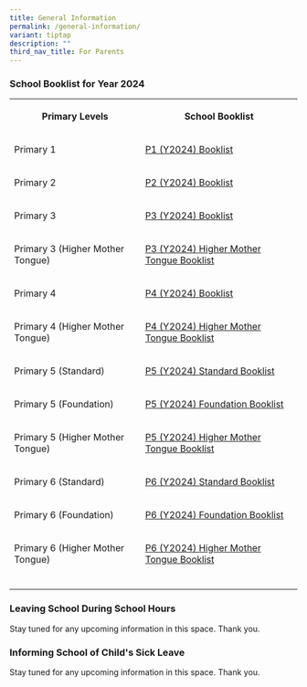 ```yaml
---
title: General Information
permalink: /general-information/
variant: tiptap
description: ""
third_nav_title: For Parents
---
```

<h3>School Booklist for Year 2024</h3>
<table>
<tbody>
<tr>
<th rowspan="1" colspan="1">
<p>Primary Levels</p>
</th>
<th rowspan="1" colspan="1">
<p>School Booklist</p>
</th>
</tr>
<tr>
<td rowspan="1" colspan="1">
<p>Primary 1</p>
</td>
<td rowspan="1" colspan="1">
<p><a href="https://go.gov.sg/2024p1booklist" rel="noopener noreferrer nofollow" target="_blank">P1 (Y2024) Booklist</a>
</p>
</td>
</tr>
<tr>
<td rowspan="1" colspan="1">
<p>Primary 2</p>
</td>
<td rowspan="1" colspan="1">
<p><a href="https://go.gov.sg/2024p2booklist" rel="noopener noreferrer nofollow" target="_blank">P2 (Y2024) Booklist</a>
</p>
</td>
</tr>
<tr>
<td rowspan="1" colspan="1">
<p>Primary 3</p>
</td>
<td rowspan="1" colspan="1">
<p><a href="https://go.gov.sg/2024p3booklist" rel="noopener noreferrer nofollow" target="_blank">P3 (Y2024) Booklist</a>
</p>
</td>
</tr>
<tr>
<td rowspan="1" colspan="1">
<p>Primary 3 (Higher Mother Tongue)</p>
</td>
<td rowspan="1" colspan="1">
<p><a href="https://go.gov.sg/2024p3hmt" rel="noopener noreferrer nofollow" target="_blank">P3 (Y2024) Higher Mother Tongue Booklist</a>
</p>
</td>
</tr>
<tr>
<td rowspan="1" colspan="1">
<p>Primary 4</p>
</td>
<td rowspan="1" colspan="1">
<p><a href="https://go.gov.sg/2024p4booklist" rel="noopener noreferrer nofollow" target="_blank">P4 (Y2024) Booklist</a>
</p>
</td>
</tr>
<tr>
<td rowspan="1" colspan="1">
<p>Primary 4 (Higher Mother Tongue)</p>
</td>
<td rowspan="1" colspan="1">
<p><a href="https://go.gov.sg/2024p4hmt" rel="noopener noreferrer nofollow" target="_blank">P4 (Y2024) Higher Mother Tongue Booklist</a>
</p>
</td>
</tr>
<tr>
<td rowspan="1" colspan="1">
<p>Primary 5 (Standard)</p>
</td>
<td rowspan="1" colspan="1">
<p><a href="https://go.gov.sg/2024p5stdmt" rel="noopener noreferrer nofollow" target="_blank">P5 (Y2024) Standard Booklist</a>
</p>
</td>
</tr>
<tr>
<td rowspan="1" colspan="1">
<p>Primary 5 (Foundation)</p>
</td>
<td rowspan="1" colspan="1">
<p><a href="https://go.gov.sg/2024p5fdn" rel="noopener noreferrer nofollow" target="_blank">P5 (Y2024) Foundation Booklist</a>
</p>
</td>
</tr>
<tr>
<td rowspan="1" colspan="1">
<p>Primary 5 (Higher Mother Tongue)</p>
</td>
<td rowspan="1" colspan="1">
<p><a href="https://go.gov.sg/2024p5hmt" rel="noopener noreferrer nofollow" target="_blank">P5 (Y2024) Higher Mother Tongue Booklist</a>
</p>
</td>
</tr>
<tr>
<td rowspan="1" colspan="1">
<p>Primary 6 (Standard)</p>
</td>
<td rowspan="1" colspan="1">
<p><a href="https://go.gov.sg/2024p6stdmt" rel="noopener noreferrer nofollow" target="_blank">P6 (Y2024) Standard Booklist</a>
</p>
</td>
</tr>
<tr>
<td rowspan="1" colspan="1">
<p>Primary 6 (Foundation)</p>
</td>
<td rowspan="1" colspan="1">
<p><a href="https://go.gov.sg/2024p6fdn" rel="noopener noreferrer nofollow" target="_blank">P6 (Y2024) Foundation Booklist</a>
</p>
</td>
</tr>
<tr>
<td rowspan="1" colspan="1">
<p>Primary 6 (Higher Mother Tongue)</p>
</td>
<td rowspan="1" colspan="1">
<p><a href="https://go.gov.sg/2024p6hmt" rel="noopener noreferrer nofollow" target="_blank">P6 (Y2024) Higher Mother Tongue Booklist</a>
</p>
</td>
</tr>
<tr>
<td rowspan="1" colspan="1">
<p></p>
</td>
<td rowspan="1" colspan="1">
<p></p>
</td>
</tr>
</tbody>
</table>
<h3>Leaving School During School Hours</h3>
<p>Stay tuned for any upcoming information in this space. Thank you.</p>
<p></p>
<h3>Informing School of Child's Sick Leave</h3>
<p>Stay tuned for any upcoming information in this space. Thank you.</p>
<p></p>
<p></p>
<p></p>